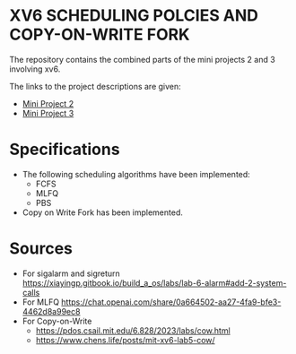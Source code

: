 # XV6 SCHEDULING POLCIES AND COPY-ON-WRITE FORK

The repository contains the combined parts of the mini projects 2 and 3 involving xv6.

The links to the project descriptions are given:
- [Mini Project 2](https://karthikv1392.github.io/cs3301_osn/mini-projects/mp2)
- [Mini Project 3](https://karthikv1392.github.io/cs3301_osn/mini-projects/mp3)



# Specifications
- The following scheduling algorithms have been implemented: 
  - FCFS
  - MLFQ
  - PBS
- Copy on Write Fork has been implemented.

# Sources

- For sigalarm and sigreturn
  https://xiayingp.gitbook.io/build_a_os/labs/lab-6-alarm#add-2-system-calls
- For MLFQ
  https://chat.openai.com/share/0a664502-aa27-4fa9-bfe3-4462d8a99ec8
- For Copy-on-Write 
    - https://pdos.csail.mit.edu/6.828/2023/labs/cow.html
    - https://www.chens.life/posts/mit-xv6-lab5-cow/